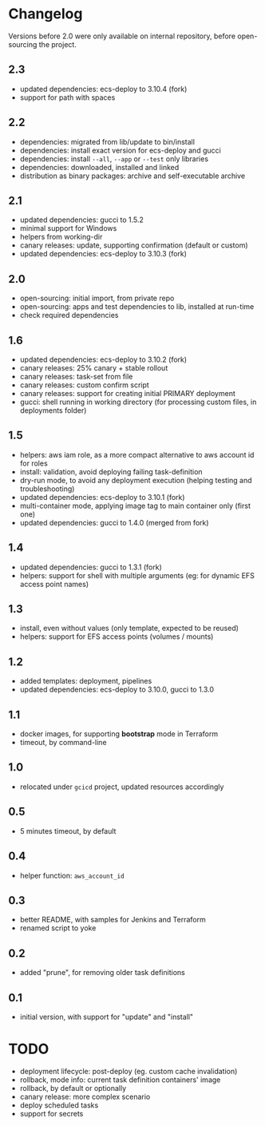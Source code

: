 # Changelog

Versions before 2.0 were only available on internal repository, before open-sourcing the project.

## 2.3

* updated dependencies: ecs-deploy to 3.10.4 (fork)
* support for path with spaces

## 2.2

* dependencies: migrated from lib/update to bin/install
* dependencies: install exact version for ecs-deploy and gucci
* dependencies: install `--all`, `--app` or `--test` only libraries
* dependencies: downloaded, installed and linked
* distribution as binary packages: archive and self-executable archive

## 2.1

* updated dependencies: gucci to 1.5.2
* minimal support for Windows
* helpers from working-dir
* canary releases: update, supporting confirmation (default or custom)
* updated dependencies: ecs-deploy to 3.10.3 (fork)

## 2.0

* open-sourcing: initial import, from private repo
* open-sourcing: apps and test dependencies to lib, installed at run-time
* check required dependencies

## 1.6

* updated dependencies: ecs-deploy to 3.10.2 (fork)
* canary releases: 25% canary + stable rollout
* canary releases: task-set from file
* canary releases: custom confirm script
* canary releases: support for creating initial PRIMARY deployment
* gucci: shell running in working directory (for processing custom files, in deployments folder)

## 1.5

* helpers: aws iam role, as a more compact alternative to aws account id for roles
* install: validation, avoid deploying failing task-definition
* dry-run mode, to avoid any deployment execution (helping testing and troubleshooting)
* updated dependencies: ecs-deploy to 3.10.1 (fork)
* multi-container mode, applying image tag to main container only (first one)
* updated dependencies: gucci to 1.4.0 (merged from fork)

## 1.4

* updated dependencies: gucci to 1.3.1 (fork)
* helpers: support for shell with multiple arguments (eg: for dynamic EFS access point names)

## 1.3

* install, even without values (only template, expected to be reused)
* helpers: support for EFS access points (volumes / mounts)

## 1.2

* added templates: deployment, pipelines
* updated dependencies: ecs-deploy to 3.10.0, gucci to 1.3.0

## 1.1

* docker images, for supporting **bootstrap** mode in Terraform
* timeout, by command-line

## 1.0

* relocated under `gcicd` project, updated resources accordingly

## 0.5

* 5 minutes timeout, by default

## 0.4

* helper function: `aws_account_id`

## 0.3

* better README, with samples for Jenkins and Terraform
* renamed script to yoke

## 0.2

* added "prune", for removing older task definitions

## 0.1

* initial version, with support for "update" and "install"

# TODO

* deployment lifecycle: post-deploy (eg. custom cache invalidation)
* rollback, mode info: current task definition containers' image
* rollback, by default or optionally
* canary release: more complex scenario
* deploy scheduled tasks
* support for secrets
